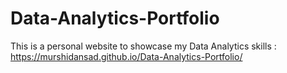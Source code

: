 # Data-Analytics-Portfolio
This is a personal website to showcase my Data Analytics skills : https://murshidansad.github.io/Data-Analytics-Portfolio/
